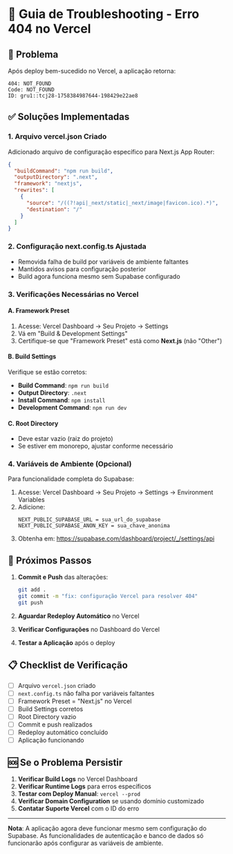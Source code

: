 # 🔧 Guia de Troubleshooting - Erro 404 no Vercel

## 🚨 Problema
Após deploy bem-sucedido no Vercel, a aplicação retorna:
```
404: NOT_FOUND
Code: NOT_FOUND
ID: gru1::tcj28-1758384987644-198429e22ae8
```

## ✅ Soluções Implementadas

### 1. Arquivo vercel.json Criado
Adicionado arquivo de configuração específico para Next.js App Router:

```json
{
  "buildCommand": "npm run build",
  "outputDirectory": ".next",
  "framework": "nextjs",
  "rewrites": [
    {
      "source": "/((?!api|_next/static|_next/image|favicon.ico).*)",
      "destination": "/"
    }
  ]
}
```

### 2. Configuração next.config.ts Ajustada
- Removida falha de build por variáveis de ambiente faltantes
- Mantidos avisos para configuração posterior
- Build agora funciona mesmo sem Supabase configurado

### 3. Verificações Necessárias no Vercel

#### A. Framework Preset
1. Acesse: Vercel Dashboard → Seu Projeto → Settings
2. Vá em "Build & Development Settings"
3. Certifique-se que "Framework Preset" está como **Next.js** (não "Other")

#### B. Build Settings
Verifique se estão corretos:
- **Build Command**: `npm run build`
- **Output Directory**: `.next`
- **Install Command**: `npm install`
- **Development Command**: `npm run dev`

#### C. Root Directory
- Deve estar vazio (raiz do projeto)
- Se estiver em monorepo, ajustar conforme necessário

### 4. Variáveis de Ambiente (Opcional)
Para funcionalidade completa do Supabase:

1. Acesse: Vercel Dashboard → Seu Projeto → Settings → Environment Variables
2. Adicione:
   ```
   NEXT_PUBLIC_SUPABASE_URL = sua_url_do_supabase
   NEXT_PUBLIC_SUPABASE_ANON_KEY = sua_chave_anonima
   ```
3. Obtenha em: https://supabase.com/dashboard/project/_/settings/api

## 🔄 Próximos Passos

1. **Commit e Push** das alterações:
   ```bash
   git add .
   git commit -m "fix: configuração Vercel para resolver 404"
   git push
   ```

2. **Aguardar Redeploy Automático** no Vercel

3. **Verificar Configurações** no Dashboard do Vercel

4. **Testar a Aplicação** após o deploy

## 📋 Checklist de Verificação

- [ ] Arquivo `vercel.json` criado
- [ ] `next.config.ts` não falha por variáveis faltantes
- [ ] Framework Preset = "Next.js" no Vercel
- [ ] Build Settings corretos
- [ ] Root Directory vazio
- [ ] Commit e push realizados
- [ ] Redeploy automático concluído
- [ ] Aplicação funcionando

## 🆘 Se o Problema Persistir

1. **Verificar Build Logs** no Vercel Dashboard
2. **Verificar Runtime Logs** para erros específicos
3. **Testar com Deploy Manual**: `vercel --prod`
4. **Verificar Domain Configuration** se usando domínio customizado
5. **Contatar Suporte Vercel** com o ID do erro

---

**Nota**: A aplicação agora deve funcionar mesmo sem configuração do Supabase. As funcionalidades de autenticação e banco de dados só funcionarão após configurar as variáveis de ambiente.